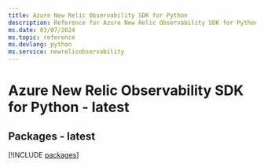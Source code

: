 ```yaml
---
title: Azure New Relic Observability SDK for Python
description: Reference for Azure New Relic Observability SDK for Python
ms.date: 03/07/2024
ms.topic: reference
ms.devlang: python
ms.service: newrelicobservability
---
```

# Azure New Relic Observability SDK for Python - latest
## Packages - latest
[!INCLUDE [packages](new-relic-observability-index.md)]